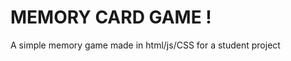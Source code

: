 <h1> MEMORY CARD GAME ! </h1>
<p> A simple memory game made in html/js/CSS for a student project </p>
